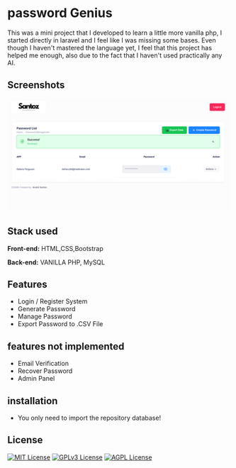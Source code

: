 
# **password Genius**

This was a mini project that I developed to learn a little more vanilla php, I started directly in laravel and I feel like I was missing some bases.
Even though I haven't mastered the language yet, I feel that this project has helped me enough, also due to the fact that I haven't used practically any AI.

## Screenshots

![App Screenshot](images/home_print.png)


## Stack used

**Front-end:** HTML,CSS,Bootstrap

**Back-end:** VANILLA PHP, MySQL 


## Features

- Login / Register System
- Generate Password
- Manage Password
- Export Password to .CSV File

## features not implemented

- Email Verification
- Recover Password
- Admin Panel

## installation

- You only need to import the repository database!
## License



[![MIT License](https://img.shields.io/badge/License-MIT-green.svg)](https://choosealicense.com/licenses/mit/)
[![GPLv3 License](https://img.shields.io/badge/License-GPL%20v3-yellow.svg)](https://opensource.org/licenses/)
[![AGPL License](https://img.shields.io/badge/license-AGPL-blue.svg)](http://www.gnu.org/licenses/agpl-3.0)

